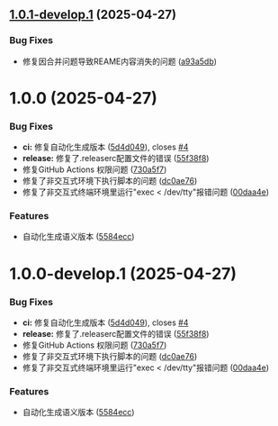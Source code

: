 ## [1.0.1-develop.1](https://github.com/tsukimiya-wk/git-project-common-configuration/compare/v1.0.0...v1.0.1-develop.1) (2025-04-27)


### Bug Fixes

* 修复因合并问题导致REAME内容消失的问题 ([a93a5db](https://github.com/tsukimiya-wk/git-project-common-configuration/commit/a93a5dbe3e16a354177ab638d227bcafb1662b1f))

# 1.0.0 (2025-04-27)


### Bug Fixes

* **ci:** 修复自动化生成版本 ([5d4d049](https://github.com/tsukimiya-wk/git-project-common-configuration/commit/5d4d0495c109df522727880c71b4a128163687e5)), closes [#4](https://github.com/tsukimiya-wk/git-project-common-configuration/issues/4)
* **release:** 修复了.releaserc配置文件的错误 ([55f38f8](https://github.com/tsukimiya-wk/git-project-common-configuration/commit/55f38f8d44514cdf518ab585bf99b369a70929bd))
* 修复GitHub Actions 权限问题 ([730a5f7](https://github.com/tsukimiya-wk/git-project-common-configuration/commit/730a5f7a1e75822bee7835e61f7db76d461af032))
* 修复了非交互式环境下执行脚本的问题 ([dc0ae76](https://github.com/tsukimiya-wk/git-project-common-configuration/commit/dc0ae76b0cab5cc5f0d7deab864e82d437a08793))
* 修复了非交互式终端环境里运行"exec < /dev/tty"报错问题 ([00daa4e](https://github.com/tsukimiya-wk/git-project-common-configuration/commit/00daa4ebf3a2d0e5f72974eaaa28bf9b676ec2f3))


### Features

* 自动化生成语义版本 ([5584ecc](https://github.com/tsukimiya-wk/git-project-common-configuration/commit/5584eccaaadac9d0b5557808ef47a54c0ee312d3))

# 1.0.0-develop.1 (2025-04-27)


### Bug Fixes

* **ci:** 修复自动化生成版本 ([5d4d049](https://github.com/tsukimiya-wk/git-project-common-configuration/commit/5d4d0495c109df522727880c71b4a128163687e5)), closes [#4](https://github.com/tsukimiya-wk/git-project-common-configuration/issues/4)
* **release:** 修复了.releaserc配置文件的错误 ([55f38f8](https://github.com/tsukimiya-wk/git-project-common-configuration/commit/55f38f8d44514cdf518ab585bf99b369a70929bd))
* 修复GitHub Actions 权限问题 ([730a5f7](https://github.com/tsukimiya-wk/git-project-common-configuration/commit/730a5f7a1e75822bee7835e61f7db76d461af032))
* 修复了非交互式环境下执行脚本的问题 ([dc0ae76](https://github.com/tsukimiya-wk/git-project-common-configuration/commit/dc0ae76b0cab5cc5f0d7deab864e82d437a08793))
* 修复了非交互式终端环境里运行"exec < /dev/tty"报错问题 ([00daa4e](https://github.com/tsukimiya-wk/git-project-common-configuration/commit/00daa4ebf3a2d0e5f72974eaaa28bf9b676ec2f3))


### Features

* 自动化生成语义版本 ([5584ecc](https://github.com/tsukimiya-wk/git-project-common-configuration/commit/5584eccaaadac9d0b5557808ef47a54c0ee312d3))
